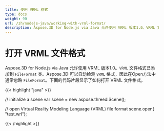 ```yaml
---
title: 使用 VRML 格式
type: docs
weight: 90
url: /zh/nodejs-java/working-with-vrml-format/
description: Aspose.3D for Node.js via Java 允许使用 VRML 版本1.0。VRML 文件格式已添加到FileFormat类中。Aspose.3D 可以自动检测 VRML 格式，因此在Open方法中通常忽略FileFormat。
---
```

#  **打开 VRML 文件格式**
Aspose.3D for Node.js via Java 允许使用 VRML 版本1.0。`VRML` 文件格式已添加到 `FileFormat` 类。Aspose.3D 可以自动检测 `VRML` 格式，因此在Open方法中通常忽略 `FileFormat`。下面的代码片段显示了如何打开 VRML 文件格式。

{{< highlight "java" >}}

// initialize a scene
var scene = new aspose.threed.Scene();

// open Virtual Reality Modeling Language (VRML) file format
scene.open( "test.wrl");

{{< /highlight >}}
